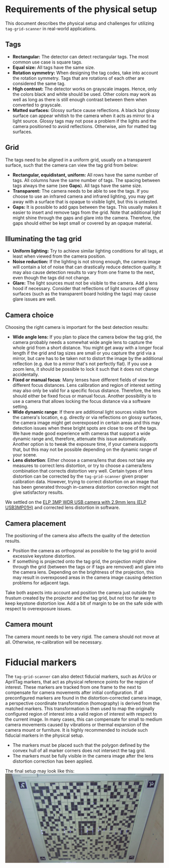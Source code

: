 # Requirements of the physical setup

This document describes the physical setup and challenges for utilizing `tag-grid-scanner` in real-world applications.

## Tags

- **Rectangular:** The detector can detect rectangular tags. The most common use case is square tags.
- **Equal size:** All tags have the same size.
- **Rotation symmetry:** When designing the tag codes, take into account the rotation symmetry. Tags that are rotations
  of each other are considered the same tag.
- **High contrast:** The detector works on grayscale images. Hence, only the colors black and white should be used.
  Other colors may work as well as long as there is still enough contrast between them when converted to grayscale.
- **Matted surfaces:** Glossy surface cause reflections. A black but glossy surface can appear whitish to the camera
  when it acts as mirror to a light source. Glossy tags may not pose a problem if the lights and the camera positioned
  to avoid reflections. Otherwise, aim for matted tag surfaces.

## Grid

The tags need to be aligned in a uniform grid, usually on a transparent surface, such that the camera can view the tag
grid from below:

- **Rectangular, equidistant, uniform:** All rows have the same number of tags. All columns have the same number of
  tags. The spacing between tags always the same (see **Gaps**). All tags have the same size.
- **Transparent:** The camera needs to be able to see the tags. If you choose to use an infrared camera and infrared
  lighting, you may get away with a surface that is opaque to visible light, but this is untested.
- **Gaps:** It is possible to add gaps between the tags. This usually makes it easier to insert and remove tags from the
  grid. Note that additional light might shine through the gaps and glare into the camera. Therefore, the gaps should
  either be kept small or covered by an opaque material.

## Illuminating the tag grid

- **Uniform lighting:** Try to achieve similar lighting conditions for all tags, at least when viewed from the camera
  position.
- **Noise reduction:** If the lighting is not strong enough, the camera image will contain a lot of noise that can
  drastically reduce detection quality. It may also cause detection results to vary from one frame to the next, even
  though the tags did not change.
- **Glare:** The light sources must not be visible to the camera. Add a lens hood if necessary. Consider that
  reflections of light sources off glossy surfaces (such as the transparent board holding the tags) may cause glare
  issues are well.

## Camera choice

Choosing the right camera is important for the best detection results:

- **Wide angle lens:** If you plan to place the camera below the tag grid, the camera probably needs a somewhat wide
  angle lens to capture the whole grid from a short distance. You might get away with a longer focal length if the grid
  and tag sizes are small or you capture the grid via a mirror, but care has to be taken not to distort the image by the
  additional reflection (e.g. due to a mirror that's not perfectly flat). If you use a zoom lens, it should be possible
  to lock it such that it does not change accidentally.
- **Fixed or manual focus**: Many lenses have different fields of view for different focus distances. Lens calibration
  and region of interest setting may also only be valid for a specific focus distance. Therefore, the lens should either
  be fixed focus or manual focus. Another possibility is to use a camera that allows locking the focus distance via a
  software setting.
- **Wide dynamic range**: If there are additional light sources visible from the camera's location, e.g. directly or via
  reflections on glossy surfaces, the camera image might get overexposed in certain areas and this may detection issues
  when these bright spots are close to one of the tags. We have made good experience with cameras that support a wide
  dynamic range and, therefore, attenuate this issue automatically. Another option is to tweak the exposure time, if
  your camera supports that, but this may not be possible depending on the dynamic range of your scene.
- **Lens distortion**: Either choose a camera/lens that does not take any measures to correct lens distortion, or try to
  choose a camera/lens combination that corrects distortion very well. Certain types of lens distortion can be corrected
  by the `tag-grid-scanner` given proper calibration data. However, trying to correct distortion on an image that has
  been generated through in-camera distortion correction might not give satisfactory results.

We settled on
the [ELP 3MP WDR USB camera with 2.9mm lens (ELP USB3MP01H)](https://www.webcamerausb.com/elp-3megapixels-wdr-usb-camera-hdr-100db-h264-otg-support-audio-webcam-hd-for-application-in-atmkioskpostv-box-29mm-lens-p-280.html)
and corrected lens distortion in software.

## Camera placement

The positioning of the camera also affects the quality of the detection results.

- Position the camera as orthogonal as possible to the tag grid to avoid excessive keystone distortion.
- If something is projected onto the tag grid, the projection might shine through the grid (between the tags or if tags
  are removed) and glare into the camera lens. Depending on the brightness of the projection, this may result in
  overexposed areas in the camera image causing detection problems for adjacent tags.

Take both aspects into account and position the camera just outside the frustum created by the projector and the tag
grid, but not too far away to keep keystone distortion low. Add a bit of margin to be on the safe side with respect to
overexposure issues.

## Camera mount

The camera mount needs to be very rigid. The camera should not move at all. Otherwise, re-calibration will be necessary.

# Fiducial markers

The `tag-grid-scanner` can also detect fiducial markers, such as ArUco or AprilTag markers, that act as physical
reference points for the region of interest. These markers are tracked from one frame to the next to compensate for
camera movements after initial configuration. If all preconfigured markers are found in the distortion-corrected camera
image, a perspective coordinate transformation (homography) is derived from the matched markers. This transformation is
then used to map the originally configured region of interest into a valid region of interest with respect to the
current image. In many cases, this can compensate for small to medium camera movements caused by vibrations or thermal
expansion of the camera mount or furniture. It is highly recommended to include such fiducial markers in the physical
setup.

- The markers must be placed such that the polygon defined by the convex hull of all marker corners does not intersect
  the tag grid.
- The markers must be fully visible in the camera image after the lens distortion correction has been applied.

The final setup may look like this:
![Example setup with fiducial markers](images/marker.jpg)
